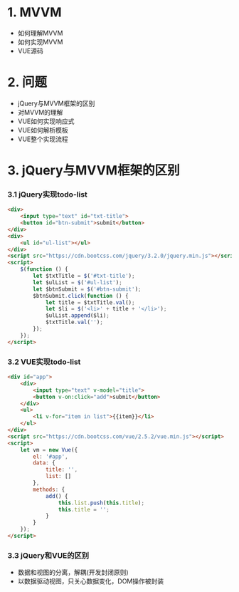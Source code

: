 # 1. MVVM
+ 如何理解MVVM
+ 如何实现MVVM
+ VUE源码

# 2. 问题
+ jQuery与MVVM框架的区别
+ 对MVVM的理解
+ VUE如何实现响应式
+ VUE如何解析模板
+ VUE整个实现流程

# 3. jQuery与MVVM框架的区别
### 3.1 jQuery实现todo-list
```html
<div>
	<input type="text" id="txt-title">
	<button id="btn-submit">submit</button>
</div>
<div>
	<ul id="ul-list"></ul>
</div>
<script src="https://cdn.bootcss.com/jquery/3.2.0/jquery.min.js"></script>
<script>
	$(function () {
		let $txtTitle = $('#txt-title');
		let $ulList = $('#ul-list');
		let $btnSubmit = $('#btn-submit');
		$btnSubmit.click(function () {
			let title = $txtTitle.val();
			let $li = $('<li>' + title + '</li>');
			$ulList.append($li);
			$txtTitle.val('');
		});
	});
</script>
```

### 3.2 VUE实现todo-list
```html
<div id="app">
	<div>
		<input type="text" v-model="title">
		<button v-on:click="add">submit</button>
	</div>
	<ul>
		<li v-for="item in list">{{item}}</li>
	</ul>
</div>
<script src="https://cdn.bootcss.com/vue/2.5.2/vue.min.js"></script>
<script>
	let vm = new Vue({
		el: '#app',
		data: {
			title: '',
			list: []
		},
		methods: {
			add() {
				this.list.push(this.title);
				this.title = '';
			}
		}
	});
</script>
```

### 3.3 jQuery和VUE的区别
+ 数据和视图的分离，解耦(开发封闭原则)
+ 以数据驱动视图，只关心数据变化，DOM操作被封装